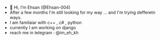 - 👋 Hi, I’m Ehsan (@Ehsan-004)
- After a few months I'm still looking for my way ... and I'm trying defferetn ways.
- I am familaiar with c++ , c# , python 
- currently I am working on django 
- reach me in telegram : @im_eh_kh


<!---
Ehsan-004/Ehsan-004 is a ✨ special ✨ repository because its `README.md` (this file) appears on your GitHub profile.
You can click the Preview link to take a look at your changes.
--->
